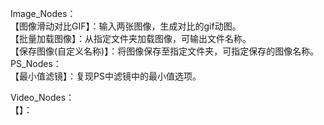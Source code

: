 Image_Nodes：   
    【图像滑动对比GIF】：输入两张图像，生成对比的gif动图。   
    【批量加载图像】：从指定文件夹加载图像，可输出文件名称。   
    【保存图像(自定义名称)】：将图像保存至指定文件夹，可指定保存的图像名称。   
PS_Nodes：   
    【最小值滤镜】：复现PS中滤镜中的最小值选项。   

Video_Nodes：   
    【】：
